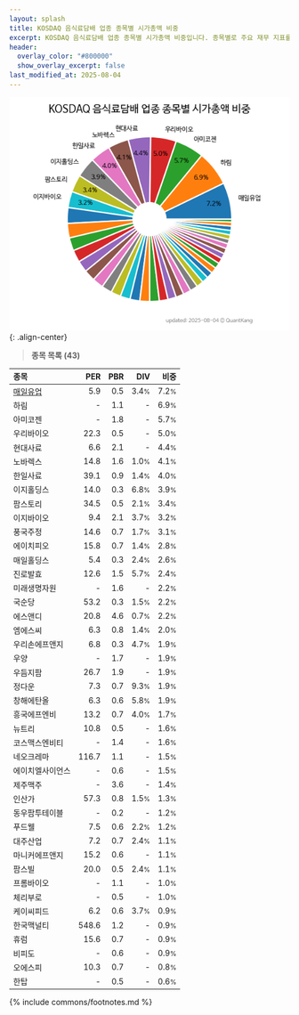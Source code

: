 ```yaml
---
layout: splash
title: KOSDAQ 음식료담배 업종 종목별 시가총액 비중
excerpt: KOSDAQ 음식료담배 업종 종목별 시가총액 비중입니다. 종목별로 주요 재무 지표를 함께 표시합니다.
header:
  overlay_color: "#800000"
  show_overlay_excerpt: false
last_modified_at: 2025-08-04
---
```



![KOSDAQ 음식료담배 업종 종목별 시가총액 비중](/stats/sector/images/kosdaq_업종_음식료담배_종목.png){: .align-center}


> **종목 목록 (43)**<a id="list"></a>

| **종목** | **PER** | **PBR** | **DIV** | **비중** |
| :------- | ------: | ------: | ------: | -------: |
| [매일유업](/267980/) | 5.9 | 0.5 | 3.4<small>%</small> | 7.2<small>%</small> |
| 하림 | - | 1.1 | - | 6.9<small>%</small> |
| 아미코젠 | - | 1.8 | - | 5.7<small>%</small> |
| 우리바이오 | 22.3 | 0.5 | - | 5.0<small>%</small> |
| 현대사료 | 6.6 | 2.1 | - | 4.4<small>%</small> |
| 노바렉스 | 14.8 | 1.6 | 1.0<small>%</small> | 4.1<small>%</small> |
| 한일사료 | 39.1 | 0.9 | 1.4<small>%</small> | 4.0<small>%</small> |
| 이지홀딩스 | 14.0 | 0.3 | 6.8<small>%</small> | 3.9<small>%</small> |
| 팜스토리 | 34.5 | 0.5 | 2.1<small>%</small> | 3.4<small>%</small> |
| 이지바이오 | 9.4 | 2.1 | 3.7<small>%</small> | 3.2<small>%</small> |
| 풍국주정 | 14.6 | 0.7 | 1.7<small>%</small> | 3.1<small>%</small> |
| 에이치피오 | 15.8 | 0.7 | 1.4<small>%</small> | 2.8<small>%</small> |
| 매일홀딩스 | 5.4 | 0.3 | 2.4<small>%</small> | 2.6<small>%</small> |
| 진로발효 | 12.6 | 1.5 | 5.7<small>%</small> | 2.4<small>%</small> |
| 미래생명자원 | - | 1.6 | - | 2.2<small>%</small> |
| 국순당 | 53.2 | 0.3 | 1.5<small>%</small> | 2.2<small>%</small> |
| 에스앤디 | 20.8 | 4.6 | 0.7<small>%</small> | 2.2<small>%</small> |
| 엠에스씨 | 6.3 | 0.8 | 1.4<small>%</small> | 2.0<small>%</small> |
| 우리손에프앤지 | 6.8 | 0.3 | 4.7<small>%</small> | 1.9<small>%</small> |
| 우양 | - | 1.7 | - | 1.9<small>%</small> |
| 우듬지팜 | 26.7 | 1.9 | - | 1.9<small>%</small> |
| 정다운 | 7.3 | 0.7 | 9.3<small>%</small> | 1.9<small>%</small> |
| 창해에탄올 | 6.3 | 0.6 | 5.8<small>%</small> | 1.9<small>%</small> |
| 흥국에프엔비 | 13.2 | 0.7 | 4.0<small>%</small> | 1.7<small>%</small> |
| 뉴트리 | 10.8 | 0.5 | - | 1.6<small>%</small> |
| 코스맥스엔비티 | - | 1.4 | - | 1.6<small>%</small> |
| 네오크레마 | 116.7 | 1.1 | - | 1.5<small>%</small> |
| 에이치엘사이언스 | - | 0.6 | - | 1.5<small>%</small> |
| 제주맥주 | - | 3.6 | - | 1.4<small>%</small> |
| 인산가 | 57.3 | 0.8 | 1.5<small>%</small> | 1.3<small>%</small> |
| 동우팜투테이블 | - | 0.2 | - | 1.2<small>%</small> |
| 푸드웰 | 7.5 | 0.6 | 2.2<small>%</small> | 1.2<small>%</small> |
| 대주산업 | 7.2 | 0.7 | 2.4<small>%</small> | 1.1<small>%</small> |
| 마니커에프앤지 | 15.2 | 0.6 | - | 1.1<small>%</small> |
| 팜스빌 | 20.0 | 0.5 | 2.4<small>%</small> | 1.1<small>%</small> |
| 프롬바이오 | - | 1.1 | - | 1.0<small>%</small> |
| 체리부로 | - | 0.5 | - | 1.0<small>%</small> |
| 케이씨피드 | 6.2 | 0.6 | 3.7<small>%</small> | 0.9<small>%</small> |
| 한국맥널티 | 548.6 | 1.2 | - | 0.9<small>%</small> |
| 휴럼 | 15.6 | 0.7 | - | 0.9<small>%</small> |
| 비피도 | - | 0.6 | - | 0.9<small>%</small> |
| 오에스피 | 10.3 | 0.7 | - | 0.8<small>%</small> |
| 한탑 | - | 0.5 | - | 0.6<small>%</small> |

{% include commons/footnotes.md %}